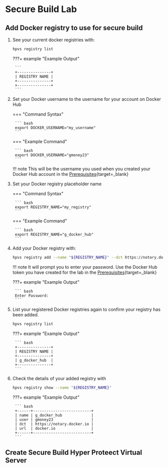 # Secure Build Lab


## Add Docker registry to use for secure build

1. See your current docker registries with:

    ``` bash
    hpvs registry list
    ```

    ???+ example "Example Output"

        ```
        +---------------+
        | REGISTRY NAME |
        +---------------+
        +---------------+
        ```
    

2. Set your Docker username to the username for your account on Docker Hub

    === "Command Syntax"

        ``` bash
        export DOCKER_USERNAME="my_username"
        ```

    === "Example Command"

        ``` bash
        export DOCKER_USERNAME="gmoney23"
        ```
    
    !!! note 
        This will be the username you used when you created your Docker Hub account in the [Prerequisites](prerequisites.md#Create-a-Docker-Hub){target=_blank}

3. Set your Docker registry placeholder name 

    === "Command Syntax"

        ``` bash
        export REGISTRY_NAME="my_registry"
        ```

    === "Example Command"

        ``` bash
        export REGISTRY_NAME="g_docker_hub"
        ```

4. Add your Docker registry with:

    ``` bash
    hpvs registry add --name "${REGISTRY_NAME}" --dct https://notary.docker.io --url docker.io --user "${DOCKER_USERNAME}"
    ```

    !!! note 
        It will prompt you to enter your password. Use the Docker Hub token you have created for the lab in the [Prerequisites](prerequisites.md#Create-a-GitHub){target=_blank}

    ???+ example "Example Output"

        ``` bash
        Enter Password: 
        ```

5. List your registered Docker registries again to confirm your registry has been added.

    ``` bash
    hpvs registry list
    ```

    ???+ example "Example Output"

        ``` bash
        +---------------+
        | REGISTRY NAME |
        +---------------+
        | g_docker_hub  |
        +---------------+
        ```

6. Check the details of your added registry with 

    ``` bash
    hpvs registry show --name "${REGISTRY_NAME}"
    ```

    ???+ example "Example Output"

        ``` bash
        +------+--------------------------+
        | name | g_docker_hub             |
        | user | gmoney23                 |
        | dct  | https://notary.docker.io |
        | url  | docker.io                |
        +------+--------------------------+
        ```

## Create Secure Build Hyper Proteect Virtual Server
